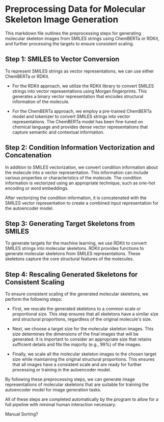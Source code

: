 # Preprocessing Data for Molecular Skeleton Image Generation

This markdown file outlines the preprocessing steps for generating molecular skeleton images from SMILES strings using ChemBERTa or RDKit, and further processing the targets to ensure consistent scaling.

## Step 1: SMILES to Vector Conversion

To represent SMILES strings as vector representations, we can use either ChemBERTa or RDKit.

- For the RDKit approach, we utilize the RDKit library to convert SMILES strings into vector representations using Morgan fingerprints. This generates a binary vector representation that encodes structural information of the molecule.

- For the ChemBERTa approach, we employ a pre-trained ChemBERTa model and tokenizer to convert SMILES strings into vector representations. The ChemBERTa model has been fine-tuned on chemical language and provides dense vector representations that capture semantic and contextual information.

## Step 2: Condition Information Vectorization and Concatenation

In addition to SMILES vectorization, we convert condition information about the molecule into a vector representation. This information can include various properties or characteristics of the molecule. The condition information is vectorized using an appropriate technique, such as one-hot encoding or word embeddings.

After vectorizing the condition information, it is concatenated with the SMILES vector representation to create a combined input representation for the autoencoder model.

## Step 3: Generating Target Skeletons from SMILES

To generate targets for the machine learning, we use RDKit to convert SMILES strings into molecular skeletons. RDKit provides functions to generate molecular skeletons from SMILES representations. These skeletons capture the core structural features of the molecules.

## Step 4: Rescaling Generated Skeletons for Consistent Scaling

To ensure consistent scaling of the generated molecular skeletons, we perform the following steps:

- First, we rescale the generated skeletons to a common scale or proportional size. This step ensures that all skeletons have a similar size and structural proportions, regardless of the original molecule's size.

- Next, we choose a target size for the molecular skeleton images. This size determines the dimensions of the final images that will be generated. It is important to consider an appropriate size that retains sufficient details and fits the majority (e.g., 99%) of the images.

- Finally, we scale all the molecular skeleton images to the chosen target size while maintaining the original structural proportions. This ensures that all images have a consistent scale and are ready for further processing or training in the autoencoder model.

By following these preprocessing steps, we can generate image representations of molecular skeletons that are suitable for training the autoencoder model for image generation tasks.

All of these steps are completed automatically by the program to allow for a full pipeline with minimal human interaction necessary.



Manual Sorting?

